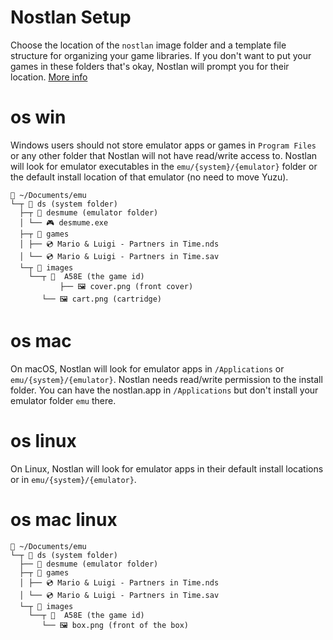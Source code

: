 # Nostlan Setup

Choose the location of the `nostlan` image folder and a template file structure for organizing your game libraries. If you don't want to put your games in these folders that's okay, Nostlan will prompt you for their location. [More info](https://github.com/quinton-ashley/nostlan#nostlan-file-structure)

# os win

Windows users should not store emulator apps or games in `Program Files` or any other folder that Nostlan will not have read/write access to. Nostlan will look for emulator executables in the `emu/{system}/{emulator}` folder or the default install location of that emulator (no need to move Yuzu).

```
📁 ~/Documents/emu
└─┬ 📁 ds (system folder)
  ├─┬ 📁 desmume (emulator folder)
  │ └── 🎮 desmume.exe
  ├─┬ 📁 games
  │ ├── 💿 Mario & Luigi - Partners in Time.nds
  │ └── 💿 Mario & Luigi - Partners in Time.sav
  └─┬ 📁 images
    └──┬ 📁  A58E (the game id)
		   ├── 🖼 cover.png (front cover)
       └── 🖼 cart.png (cartridge)
```

# os mac

On macOS, Nostlan will look for emulator apps in `/Applications` or `emu/{system}/{emulator}`. Nostlan needs read/write permission to the install folder. You can have the nostlan.app in `/Applications` but don't install your emulator folder `emu` there.

# os linux

On Linux, Nostlan will look for emulator apps in their default install locations or in `emu/{system}/{emulator}`.

# os mac linux

```
📁 ~/Documents/emu
└─┬ 📁 ds (system folder)
  ├── 📁 desmume (emulator folder)
  ├─┬ 📁 games
  │ ├── 💿 Mario & Luigi - Partners in Time.nds
  │ └── 💿 Mario & Luigi - Partners in Time.sav
  └─┬ 📁 images
    └──┬ 📁  A58E (the game id)
       └── 🖼 box.png (front of the box)
```
